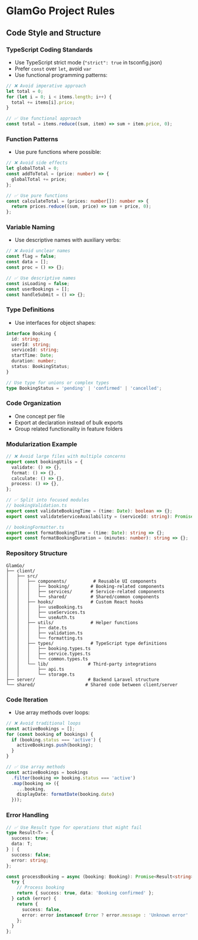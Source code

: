 # GlamGo Project Rules

## Code Style and Structure

### TypeScript Coding Standards
- Use TypeScript strict mode (`"strict": true` in tsconfig.json)
- Prefer `const` over `let`, avoid `var`
- Use functional programming patterns:
```typescript
// ❌ Avoid imperative approach
let total = 0;
for (let i = 0; i < items.length; i++) {
  total += items[i].price;
}

// ✅ Use functional approach
const total = items.reduce((sum, item) => sum + item.price, 0);
```

### Function Patterns
- Use pure functions where possible:
```typescript
// ❌ Avoid side effects
let globalTotal = 0;
const addToTotal = (price: number) => {
  globalTotal += price;
};

// ✅ Use pure functions
const calculateTotal = (prices: number[]): number => {
  return prices.reduce((sum, price) => sum + price, 0);
};
```

### Variable Naming
- Use descriptive names with auxiliary verbs:
```typescript
// ❌ Avoid unclear names
const flag = false;
const data = [];
const proc = () => {};

// ✅ Use descriptive names
const isLoading = false;
const userBookings = [];
const handleSubmit = () => {};
```

### Type Definitions
- Use interfaces for object shapes:
```typescript
interface Booking {
  id: string;
  userId: string;
  serviceId: string;
  startTime: Date;
  duration: number;
  status: BookingStatus;
}

// Use type for unions or complex types
type BookingStatus = 'pending' | 'confirmed' | 'cancelled';
```

### Code Organization
- One concept per file
- Export at declaration instead of bulk exports
- Group related functionality in feature folders

### Modularization Example
```typescript
// ❌ Avoid large files with multiple concerns
export const bookingUtils = {
  validate: () => {},
  format: () => {},
  calculate: () => {},
  process: () => {},
};

// ✅ Split into focused modules
// bookingValidation.ts
export const validateBookingTime = (time: Date): boolean => {};
export const validateServiceAvailability = (serviceId: string): Promise<boolean> => {};

// bookingFormatter.ts
export const formatBookingTime = (time: Date): string => {};
export const formatBookingDuration = (minutes: number): string => {};
```

### Repository Structure
```
GlamGo/
├── client/
│   ├── src/
│   │   ├── components/          # Reusable UI components
│   │   │   ├── booking/        # Booking-related components
│   │   │   ├── services/       # Service-related components
│   │   │   └── shared/         # Shared/common components
│   │   ├── hooks/              # Custom React hooks
│   │   │   ├── useBooking.ts
│   │   │   ├── useServices.ts
│   │   │   └── useAuth.ts
│   │   ├── utils/              # Helper functions
│   │   │   ├── date.ts
│   │   │   ├── validation.ts
│   │   │   └── formatting.ts
│   │   ├── types/              # TypeScript type definitions
│   │   │   ├── booking.types.ts
│   │   │   ├── service.types.ts
│   │   │   └── common.types.ts
│   │   └── lib/               # Third-party integrations
│   │       ├── api.ts
│   │       └── storage.ts
├── server/                    # Backend Laravel structure
└── shared/                   # Shared code between client/server
```

### Code Iteration
- Use array methods over loops:
```typescript
// ❌ Avoid traditional loops
const activeBookings = [];
for (const booking of bookings) {
  if (booking.status === 'active') {
    activeBookings.push(booking);
  }
}

// ✅ Use array methods
const activeBookings = bookings
  .filter(booking => booking.status === 'active')
  .map(booking => ({
    ...booking,
    displayDate: formatDate(booking.date)
  }));
```

### Error Handling
```typescript
// ✅ Use Result type for operations that might fail
type Result<T> = {
  success: true;
  data: T;
} | {
  success: false;
  error: string;
};

const processBooking = async (booking: Booking): Promise<Result<string>> => {
  try {
    // Process booking
    return { success: true, data: 'Booking confirmed' };
  } catch (error) {
    return { 
      success: false, 
      error: error instanceof Error ? error.message : 'Unknown error'
    };
  }
};
```